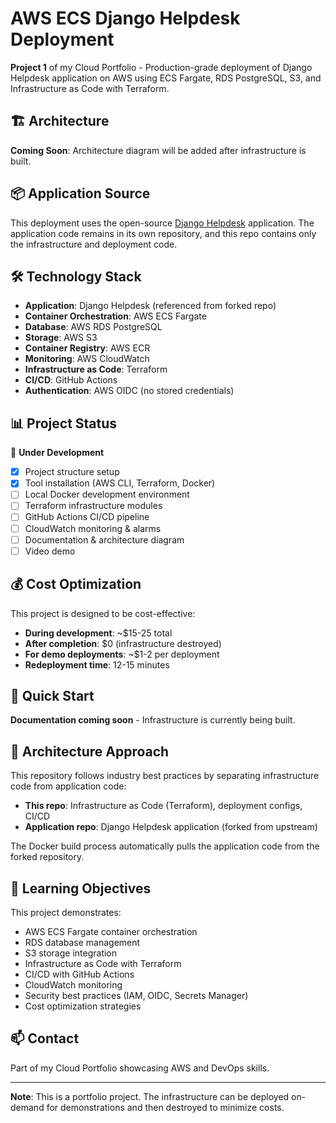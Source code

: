 # AWS ECS Django Helpdesk Deployment

**Project 1** of my Cloud Portfolio - Production-grade deployment of Django Helpdesk application on AWS using ECS Fargate, RDS PostgreSQL, S3, and Infrastructure as Code with Terraform.

## 🏗️ Architecture

**Coming Soon**: Architecture diagram will be added after infrastructure is built.

## 📦 Application Source

This deployment uses the open-source [Django Helpdesk](https://github.com/django-helpdesk/django-helpdesk) application. The application code remains in its own repository, and this repo contains only the infrastructure and deployment code.

## 🛠️ Technology Stack

- **Application**: Django Helpdesk (referenced from forked repo)
- **Container Orchestration**: AWS ECS Fargate
- **Database**: AWS RDS PostgreSQL
- **Storage**: AWS S3
- **Container Registry**: AWS ECR
- **Monitoring**: AWS CloudWatch
- **Infrastructure as Code**: Terraform
- **CI/CD**: GitHub Actions
- **Authentication**: AWS OIDC (no stored credentials)

## 📊 Project Status

🚧 **Under Development**

- [x] Project structure setup
- [x] Tool installation (AWS CLI, Terraform, Docker)
- [ ] Local Docker development environment
- [ ] Terraform infrastructure modules
- [ ] GitHub Actions CI/CD pipeline
- [ ] CloudWatch monitoring & alarms
- [ ] Documentation & architecture diagram
- [ ] Video demo

## 💰 Cost Optimization

This project is designed to be cost-effective:
- **During development**: ~$15-25 total
- **After completion**: $0 (infrastructure destroyed)
- **For demo deployments**: ~$1-2 per deployment
- **Redeployment time**: 12-15 minutes

## 🚀 Quick Start

**Documentation coming soon** - Infrastructure is currently being built.

## 📝 Architecture Approach

This repository follows industry best practices by separating infrastructure code from application code:
- **This repo**: Infrastructure as Code (Terraform), deployment configs, CI/CD
- **Application repo**: Django Helpdesk application (forked from upstream)

The Docker build process automatically pulls the application code from the forked repository.

## 🎯 Learning Objectives

This project demonstrates:
- AWS ECS Fargate container orchestration
- RDS database management
- S3 storage integration
- Infrastructure as Code with Terraform
- CI/CD with GitHub Actions
- CloudWatch monitoring
- Security best practices (IAM, OIDC, Secrets Manager)
- Cost optimization strategies

## 📫 Contact

Part of my Cloud Portfolio showcasing AWS and DevOps skills.

---

**Note**: This is a portfolio project. The infrastructure can be deployed on-demand for demonstrations and then destroyed to minimize costs.
